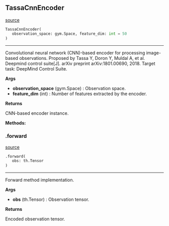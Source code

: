 #


## TassaCnnEncoder
[source](https://github.com/RLE-Foundation/rllte/blob/main/rllte/xploit/encoder/tassa_cnn_encoder.py/#L33)
```python 
TassaCnnEncoder(
   observation_space: gym.Space, feature_dim: int = 50
)
```


---
Convolutional neural network (CNN)-based encoder for processing image-based observations.
Proposed by Tassa Y, Doron Y, Muldal A, et al. Deepmind control suite[J].
arXiv preprint arXiv:1801.00690, 2018.
Target task: DeepMind Control Suite.


**Args**

* **observation_space** (gym.Space) : Observation space.
* **feature_dim** (int) : Number of features extracted by the encoder.


**Returns**

CNN-based encoder instance.


**Methods:**


### .forward
[source](https://github.com/RLE-Foundation/rllte/blob/main/rllte/xploit/encoder/tassa_cnn_encoder.py/#L71)
```python
.forward(
   obs: th.Tensor
)
```

---
Forward method implementation.


**Args**

* **obs** (th.Tensor) : Observation tensor.


**Returns**

Encoded observation tensor.
